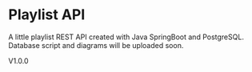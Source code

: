 # Playlist API

A little playlist REST API created with Java SpringBoot and PostgreSQL. Database script and diagrams will be uploaded soon.

V1.0.0

